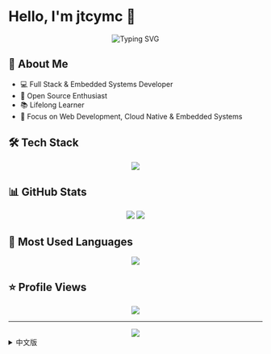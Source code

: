# Hello, I'm jtcymc 👋

<div align="center">
  <img src="https://readme-typing-svg.herokuapp.com?font=Fira+Code&weight=500&size=40&pause=1000&color=2E9CDB&center=true&vCenter=true&width=800&height=100&lines=Welcome+to+my+GitHub+Profile!;Full+Stack+Developer;Embedded+Systems+Enthusiast" alt="Typing SVG" />
</div>

## 🚀 About Me

- 💻 Full Stack & Embedded Systems Developer
- 🌱 Open Source Enthusiast
- 📚 Lifelong Learner
- 🎯 Focus on Web Development, Cloud Native & Embedded Systems

## 🛠️ Tech Stack

<div align="center">
  <img src="https://skillicons.dev/icons?i=java,go,rust,cpp,cs,js,ts,react,vue,nodejs,express,mongodb,mysql,redis,docker,kubernetes,aws,git,linux,arduino,raspberrypi,cmake&theme=dark" />
</div>

## 📊 GitHub Stats

<div align="center">
  <img src="https://github-readme-stats.vercel.app/api?username=jtcymc&show_icons=true&theme=tokyonight&hide_border=true" />
  <img src="https://github-readme-streak-stats.herokuapp.com/?user=jtcymc&theme=tokyonight&hide_border=true" />
</div>

## 🌟 Most Used Languages

<div align="center">
  <img src="https://github-readme-stats.vercel.app/api/top-langs/?username=jtcymc&layout=compact&theme=tokyonight&hide_border=true" />
</div>

## ⭐ Profile Views

<div align="center">
  <img src="https://profile-counter.glitch.me/jtcymc/count.svg" />
</div>

---

<div align="center">
  <img src="https://github-profile-trophy.vercel.app/?username=jtcymc&theme=tokyonight&no-frame=true&no-bg=true&margin-w=4" />
</div>

<!-- 中文版本 -->
<details>
<summary>中文版</summary>

# 你好，我是 jtcymc 👋

<div align="center">
  <img src="https://readme-typing-svg.herokuapp.com?font=Fira+Code&weight=500&size=40&pause=1000&color=2E9CDB&center=true&vCenter=true&width=800&height=100&lines=欢迎来到我的GitHub主页！;全栈开发工程师;嵌入式系统爱好者" alt="Typing SVG" />
</div>

## 🚀 关于我

- 💻 全栈开发工程师 & 嵌入式系统开发者
- 🌱 开源爱好者
- 📚 终身学习者
- 🎯 专注于 Web 开发、云原生和嵌入式系统

## 🛠️ 技术栈

<div align="center">
  <img src="https://skillicons.dev/icons?i=java,go,rust,cpp,cs,js,ts,react,vue,nodejs,express,mongodb,mysql,redis,docker,kubernetes,aws,git,linux,arduino,raspberrypi,cmake&theme=dark" />
</div>

## 📊 GitHub 统计

<div align="center">
  <img src="https://github-readme-stats.vercel.app/api?username=jtcymc&show_icons=true&theme=tokyonight&hide_border=true" />
  <img src="https://github-readme-streak-stats.herokuapp.com/?user=jtcymc&theme=tokyonight&hide_border=true" />
</div>

## 🌟 最常用语言

<div align="center">
  <img src="https://github-readme-stats.vercel.app/api/top-langs/?username=jtcymc&layout=compact&theme=tokyonight&hide_border=true" />
</div>

## ⭐ 访问统计

<div align="center">
  <img src="https://profile-counter.glitch.me/jtcymc/count.svg" />
</div>

---

<div align="center">
  <img src="https://github-profile-trophy.vercel.app/?username=jtcymc&theme=tokyonight&no-frame=true&no-bg=true&margin-w=4" />
</div>

</details>
